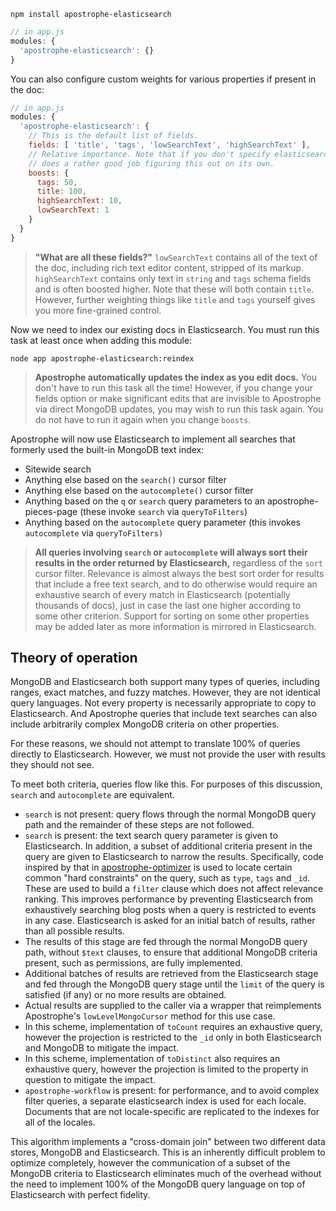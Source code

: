 ```
npm install apostrophe-elasticsearch
```

```javascript
// in app.js
modules: {
  'apostrophe-elasticsearch': {}
}
```

You can also configure custom weights for various properties if present in the doc:

```javascript
// in app.js
modules: {
  'apostrophe-elasticsearch': {
    // This is the default list of fields.
    fields: [ 'title', 'tags', 'lowSearchText', 'highSearchText' ],
    // Relative importance. Note that if you don't specify elasticsearch
    // does a rather good job figuring this out on its own.
    boosts: {
      tags: 50,
      title: 100,
      highSearchText: 10,
      lowSearchText: 1
    }
  }
}
```

> **"What are all these fields?"** `lowSearchText` contains all of the text of the doc, including rich text editor content, stripped of its markup. `highSearchText` contains only text in `string` and `tags` schema fields and is often boosted higher. Note that these will both contain `title`. However, further weighting things like `title` and `tags` yourself gives you more fine-grained control.

Now we need to index our existing docs in Elasticsearch. You must run this task at least once when adding this module:

```
node app apostrophe-elasticsearch:reindex
```

> **Apostrophe automatically updates the index as you edit docs.** You don't have to run this task all the time! However, if you change your fields option or make significant edits that are invisible to Apostrophe via direct MongoDB updates, you may wish to run this task again. You do not have to run it again when you change `boosts`.

Apostrophe will now use Elasticsearch to implement all searches that formerly used the built-in MongoDB text index:

* Sitewide search
* Anything else based on the `search()` cursor filter
* Anything else based on the `autocomplete()`  cursor filter
* Anything based on the `q` or `search` query parameters to an apostrophe-pieces-page (these invoke `search` via `queryToFilters`)
* Anything based on the `autocomplete` query parameter (this invokes `autocomplete` via `queryToFilters)`

> **All queries involving `search` or `autocomplete` will always sort their results in the order returned by Elasticsearch,** regardless of the `sort` cursor filter. Relevance is almost always the best sort order for results that include a free text search, and to do otherwise would require an exhaustive search of every match in Elasticsearch (potentially thousands of docs), just in case the last one higher according to some other criterion. Support for sorting on some other properties may be added later as more information is mirrored in Elasticsearch.

## Theory of operation

MongoDB and Elasticsearch both support many types of queries, including ranges, exact matches, and fuzzy matches. However, they are not identical query languages. Not every property is necessarily appropriate to copy to Elasticsearch. And Apostrophe queries that include text searches can also include arbitrarily complex MongoDB criteria on other properties.

For these reasons, we should not attempt to translate 100% of queries directly to Elasticsearch. However, we must not provide the user with results they should not see.

To meet both criteria, queries flow like this. For purposes of this discussion, `search` and `autocomplete` are equivalent.

* `search` is not present: query flows through the normal MongoDB query path and the remainder of these steps are not followed.
* `search` is present: the text search query parameter is given to Elasticsearch. In addition, a subset of additional criteria present in the query are given to Elasticsearch to narrow the results. Specifically, code inspired by that in [apostrophe-optimizer](https://npmjs.org/package/apostrophe-optimizer) is used to locate certain common "hard constraints" on the query, such as `type`, `tags` and `_id`. These are used to build a `filter` clause which does not affect relevance ranking. This improves performance by preventing Elasticsearch from exhaustively searching blog posts when a query is restricted to events in any case. Elasticsearch is asked for an initial batch of results, rather than all possible results.
* The results of this stage are fed through the normal MongoDB query path, without `$text` clauses, to ensure that additional MongoDB criteria present, such as permissions, are fully implemented.
* Additional batches of results are retrieved from the Elasticsearch stage and fed through the MongoDB query stage until the `limit` of the query is satisfied (if any) or no more results are obtained.
* Actual results are supplied to the caller via a wrapper that reimplements Apostrophe's `lowLevelMongoCursor` method for this use case.
* In this scheme, implementation of `toCount` requires an exhaustive query, however the projection is restricted to the `_id` only in both Elasticsearch and MongoDB to mitigate the impact.
* In this scheme, implementation of `toDistinct` also requires an exhaustive query, however the projection is limited to the property in question to mitigate the impact.
* `apostrophe-workflow` is present: for performance, and to avoid complex filter queries, a separate elasticsearch index is used for each locale. Documents that are not locale-specific are replicated to the indexes for all of the locales. 

This algorithm implements a "cross-domain join" between two different data stores, MongoDB and Elasticsearch. This is an inherently difficult problem to optimize completely, however the communication of a subset of the MongoDB criteria to Elasticsearch eliminates much of the overhead without the need to implement 100% of the MongoDB query language on top of Elasticsearch with perfect fidelity.
